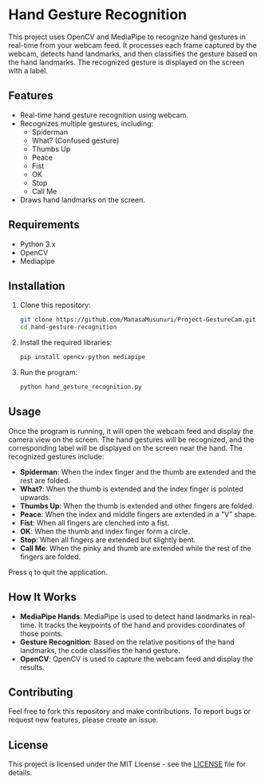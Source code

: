 # Hand Gesture Recognition

This project uses OpenCV and MediaPipe to recognize hand gestures in real-time from your webcam feed. It processes each frame captured by the webcam, detects hand landmarks, and then classifies the gesture based on the hand landmarks. The recognized gesture is displayed on the screen with a label.

## Features
- Real-time hand gesture recognition using webcam.
- Recognizes multiple gestures, including:
  - Spiderman
  - What? (Confused gesture)
  - Thumbs Up
  - Peace
  - Fist
  - OK
  - Stop
  - Call Me
- Draws hand landmarks on the screen.

## Requirements
- Python 3.x
- OpenCV
- Mediapipe

## Installation

1. Clone this repository:
    ```bash
    git clone https://github.com/ManasaMusunuri/Project-GestureCam.git
    cd hand-gesture-recognition
    ```

2. Install the required libraries:
    ```bash
    pip install opencv-python mediapipe
    ```

3. Run the program:
    ```bash
    python hand_gesture_recognition.py
    ```

## Usage

Once the program is running, it will open the webcam feed and display the camera view on the screen. The hand gestures will be recognized, and the corresponding label will be displayed on the screen near the hand. The recognized gestures include:
- **Spiderman**: When the index finger and the thumb are extended and the rest are folded.
- **What?**: When the thumb is extended and the index finger is pointed upwards.
- **Thumbs Up**: When the thumb is extended and other fingers are folded.
- **Peace**: When the index and middle fingers are extended in a "V" shape.
- **Fist**: When all fingers are clenched into a fist.
- **OK**: When the thumb and index finger form a circle.
- **Stop**: When all fingers are extended but slightly bent.
- **Call Me**: When the pinky and thumb are extended while the rest of the fingers are folded.

Press `q` to quit the application.

## How It Works

- **MediaPipe Hands**: MediaPipe is used to detect hand landmarks in real-time. It tracks the keypoints of the hand and provides coordinates of those points.
- **Gesture Recognition**: Based on the relative positions of the hand landmarks, the code classifies the hand gesture.
- **OpenCV**: OpenCV is used to capture the webcam feed and display the results.

## Contributing

Feel free to fork this repository and make contributions. To report bugs or request new features, please create an issue.

## License

This project is licensed under the MIT License - see the [LICENSE](LICENSE) file for details.
